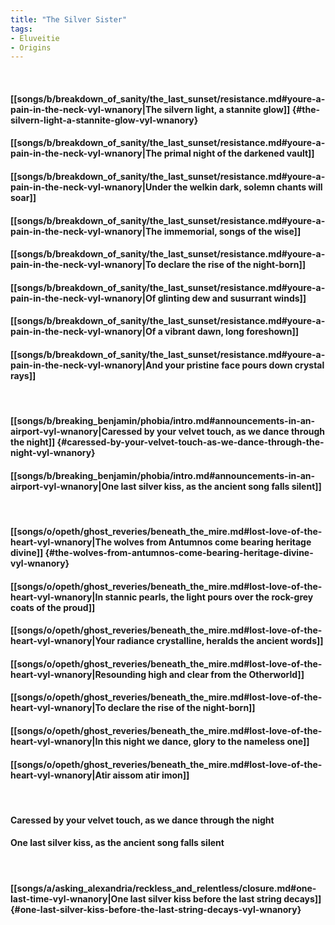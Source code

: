 ```yaml
---
title: "The Silver Sister"
tags:
- Eluveitie
- Origins
---
```

&nbsp;
#### [[songs/b/breakdown_of_sanity/the_last_sunset/resistance.md#youre-a-pain-in-the-neck-vyl-wnanory|The silvern light, a stannite glow]] {#the-silvern-light-a-stannite-glow-vyl-wnanory}
#### [[songs/b/breakdown_of_sanity/the_last_sunset/resistance.md#youre-a-pain-in-the-neck-vyl-wnanory|The primal night of the darkened vault]]
#### [[songs/b/breakdown_of_sanity/the_last_sunset/resistance.md#youre-a-pain-in-the-neck-vyl-wnanory|Under the welkin dark, solemn chants will soar]]
#### [[songs/b/breakdown_of_sanity/the_last_sunset/resistance.md#youre-a-pain-in-the-neck-vyl-wnanory|The immemorial, songs of the wise]]
#### [[songs/b/breakdown_of_sanity/the_last_sunset/resistance.md#youre-a-pain-in-the-neck-vyl-wnanory|To declare the rise of the night-born]]
#### [[songs/b/breakdown_of_sanity/the_last_sunset/resistance.md#youre-a-pain-in-the-neck-vyl-wnanory|Of glinting dew and susurrant winds]]
#### [[songs/b/breakdown_of_sanity/the_last_sunset/resistance.md#youre-a-pain-in-the-neck-vyl-wnanory|Of a vibrant dawn, long foreshown]]
#### [[songs/b/breakdown_of_sanity/the_last_sunset/resistance.md#youre-a-pain-in-the-neck-vyl-wnanory|And your pristine face pours down crystal rays]]
&nbsp;
#### [[songs/b/breaking_benjamin/phobia/intro.md#announcements-in-an-airport-vyl-wnanory|Caressed by your velvet touch, as we dance through the night]] {#caressed-by-your-velvet-touch-as-we-dance-through-the-night-vyl-wnanory}
#### [[songs/b/breaking_benjamin/phobia/intro.md#announcements-in-an-airport-vyl-wnanory|One last silver kiss, as the ancient song falls silent]]
&nbsp;
#### [[songs/o/opeth/ghost_reveries/beneath_the_mire.md#lost-love-of-the-heart-vyl-wnanory|The wolves from Antumnos come bearing heritage divine]] {#the-wolves-from-antumnos-come-bearing-heritage-divine-vyl-wnanory}
#### [[songs/o/opeth/ghost_reveries/beneath_the_mire.md#lost-love-of-the-heart-vyl-wnanory|In stannic pearls, the light pours over the rock-grey coats of the proud]]
#### [[songs/o/opeth/ghost_reveries/beneath_the_mire.md#lost-love-of-the-heart-vyl-wnanory|Your radiance crystalline, heralds the ancient words]]
#### [[songs/o/opeth/ghost_reveries/beneath_the_mire.md#lost-love-of-the-heart-vyl-wnanory|Resounding high and clear from the Otherworld]]
#### [[songs/o/opeth/ghost_reveries/beneath_the_mire.md#lost-love-of-the-heart-vyl-wnanory|To declare the rise of the night-born]]
#### [[songs/o/opeth/ghost_reveries/beneath_the_mire.md#lost-love-of-the-heart-vyl-wnanory|In this night we dance, glory to the nameless one]]
#### [[songs/o/opeth/ghost_reveries/beneath_the_mire.md#lost-love-of-the-heart-vyl-wnanory|Atir aissom atir imon]]
&nbsp;
#### Caressed by your velvet touch, as we dance through the night
#### One last silver kiss, as the ancient song falls silent
&nbsp;
#### [[songs/a/asking_alexandria/reckless_and_relentless/closure.md#one-last-time-vyl-wnanory|One last silver kiss before the last string decays]] {#one-last-silver-kiss-before-the-last-string-decays-vyl-wnanory}
